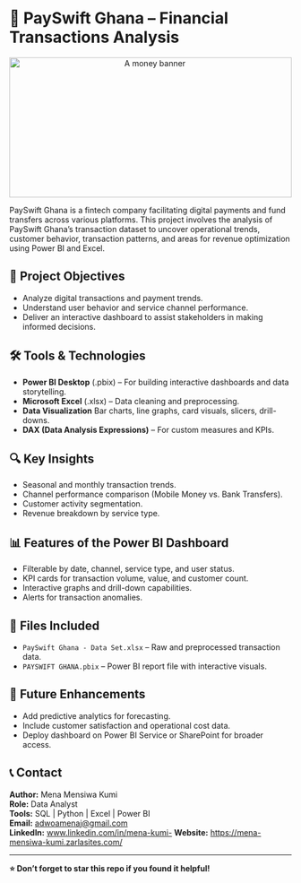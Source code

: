 # 💸 PaySwift Ghana – Financial Transactions Analysis
<p align="center">
  <img src="https://i.pinimg.com/736x/7c/42/3e/7c423e62c5d5cef9ed97ea6b6f321c04.jpg" alt="A money banner" width="100%" height="250px" />
</p>

PaySwift Ghana is a fintech company facilitating digital payments and fund transfers across various platforms. This project involves the analysis of PaySwift Ghana’s transaction dataset to uncover operational trends, customer behavior, transaction patterns, and areas for revenue optimization using Power BI and Excel.

## 📌 Project Objectives

- Analyze digital transactions and payment trends.
- Understand user behavior and service channel performance.
- Deliver an interactive dashboard to assist stakeholders in making informed decisions.

## 🛠️ Tools & Technologies

- **Power BI Desktop** (.pbix) – For building interactive dashboards and data storytelling.
- **Microsoft Excel** (.xlsx) – Data cleaning and preprocessing.
- **Data Visualization** Bar charts, line graphs, card visuals, slicers, drill-downs.
- **DAX (Data Analysis Expressions)** – For custom measures and KPIs.

## 🔍 Key Insights

- Seasonal and monthly transaction trends.
- Channel performance comparison (Mobile Money vs. Bank Transfers).
- Customer activity segmentation.
- Revenue breakdown by service type.

## 📊 Features of the Power BI Dashboard

- Filterable by date, channel, service type, and user status.
- KPI cards for transaction volume, value, and customer count.
- Interactive graphs and drill-down capabilities.
- Alerts for transaction anomalies.

## 📁 Files Included

- `PaySwift Ghana - Data Set.xlsx` – Raw and preprocessed transaction data.
- `PAYSWIFT GHANA.pbix` – Power BI report file with interactive visuals.

## 🚀 Future Enhancements

- Add predictive analytics for forecasting.
- Include customer satisfaction and operational cost data.
- Deploy dashboard on Power BI Service or SharePoint for broader access.

## 📞 Contact

**Author:** Mena Mensiwa Kumi  
**Role:** Data Analyst  
**Tools:** SQL | Python | Excel | Power BI  
**Email:** adwoamenaj@gmail.com  
**LinkedIn:** www.linkedin.com/in/mena-kumi-
**Website:** https://mena-mensiwa-kumi.zarlasites.com/

---

**⭐️ Don’t forget to star this repo if you found it helpful!**
